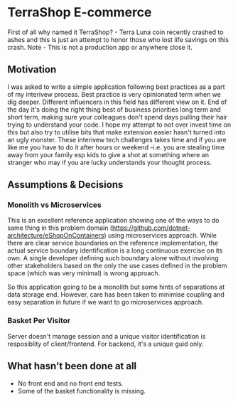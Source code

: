 # TerraShop E-commerce

First of all why named it TerraShop? - Terra Luna coin recently crashed to ashes and this is just an attempt to honor those who lost life savings on this crash. Note - This is not a production app or anywhere close it.

## Motivation

I was asked to write a simple application following best practices as a part of my interivew process. Best practice is very opinionated term when we dig deeper. Different influencers in this field has different view on it. End of the day it's doing the right thing best of business priorities long term and short term, making sure your colleagues don't spend days pulling their hair trying to understand your code. I hope my attempt to not over invest time on this but also try to utilise bits that make extension easier hasn't turned into an ugly monster. These interivew tech challenges takes time and if you are like me you have to do it after hours or weekend -i.e. you are stealing time away from your family esp kids to give a shot at something where an stranger who may if you are lucky understands your thought process.

## Assumptions & Decisions

### Monolith vs Microservices

This is an excellent reference application showing one of the ways to do same thing in this problem domain (https://github.com/dotnet-architecture/eShopOnContainers) using microservices approach. While there are clear service boundaries on the reference implementation, the actual service boundary identification is a long continuous exercise on its own. A single developer defining such boundary alone without involving other stakeholders based on the only the use cases defined in the problem space (which was very minimal) is wrong approach.

So this application going to be a monolith but some hints of separations at data storage end. However, care has been taken to minimise coupling and easy separation in future if we want to go microservices approach.

### Basket Per Visitor

Server doesn't manage session and a unique visitor identification is resposiblity of client/frontend. For backend, it's a unique guid only.

## What hasn't been done at all

- No front end and no front end tests.
- Some of the basket functionality is missing.
